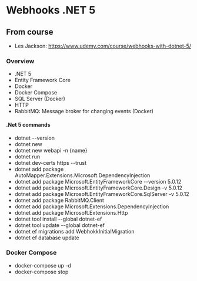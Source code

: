 # Webhooks .NET 5

## From course
- Les Jackson: https://www.udemy.com/course/webhooks-with-dotnet-5/

### Overview
- .NET 5
- Entity Framework Core
- Docker
- Docker Compose
- SQL Server (Docker)
- HTTP
- RabbitMQ: Message broker for changing events (Docker)

#### .Net 5 commands
- dotnet --version
- dotnet new
- dotnet new webapi -n {name}
- dotnet run
- dotnet dev-certs https --trust
- dotnet add package AutoMapper.Extensions.Microsoft.DependencyInjection
- dotnet add package Microsoft.EntityFrameworkCore --version 5.0.12
- dotnet add package Microsoft.EntityFrameworkCore.Design -v 5.0.12
- dotnet add package Microsoft.EntityFrameworkCore.SqlServer -v 5.0.12
- dotnet add package RabbitMQ.Client
- dotnet add package Microsoft.Extensions.DependencyInjection
- dotnet add package Microsoft.Extensions.Http
- dotnet tool install --global dotnet-ef
- dotnet tool update --global dotnet-ef
- dotnet ef migrations add WebhokkInitialMigration
- dotnet ef database update

### Docker Compose
- docker-compose up -d
- docker-compose stop